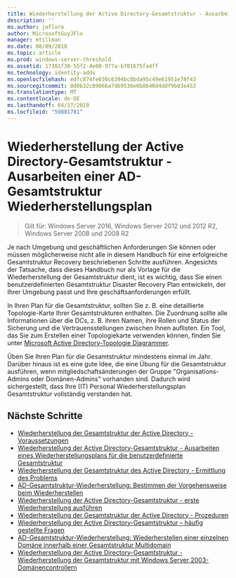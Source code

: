 ```yaml
---
title: Wiederherstellung der Active Directory-Gesamtstruktur - Ausarbeiten einer AD-Gesamtstruktur Wiederherstellungsplan
description: ''
ms.author: joflore
author: MicrosoftGuyJFlo
manager: mtillman
ms.date: 08/09/2018
ms.topic: article
ms.prod: windows-server-threshold
ms.assetid: 17381f30-55f2-4e00-977a-b701675fa4ff
ms.technology: identity-adds
ms.openlocfilehash: edfc874fe030c6394bc8bda95c49e61951e78f43
ms.sourcegitcommit: 0d0b32c8986ba7db9536e0b8648d4ddf9b03e452
ms.translationtype: MT
ms.contentlocale: de-DE
ms.lasthandoff: 04/17/2019
ms.locfileid: "59881781"
---
```

# <a name="ad-forest-recovery---devising-an-ad-forest-recovery-plan"></a>Wiederherstellung der Active Directory-Gesamtstruktur - Ausarbeiten einer AD-Gesamtstruktur Wiederherstellungsplan

>Gilt für: Windows Server 2016, Windows Server 2012 und 2012 R2, Windows Server 2008 und 2008 R2

Je nach Umgebung und geschäftlichen Anforderungen Sie können oder müssen möglicherweise nicht alle in diesem Handbuch für eine erfolgreiche Gesamtstruktur Recovery beschriebenen Schritte ausführen. Angesichts der Tatsache, dass dieses Handbuch nur als Vorlage für die Wiederherstellung der Gesamtstruktur dient, ist es wichtig, dass Sie einen benutzerdefinierten Gesamtstruktur Disaster Recovery Plan entwickeln, der Ihrer Umgebung passt und Ihre geschäftsanforderungen erfüllt.  
  
In Ihren Plan für die Gesamtstruktur, sollten Sie z. B. eine detaillierte Topologie-Karte Ihrer Gesamtstrukturen enthalten. Die Zuordnung sollte alle Informationen über die DCs, z. B. ihren Namen, ihre Rollen und Status der Sicherung und die Vertrauensstellungen zwischen ihnen auflisten. Ein Tool, das Sie zum Erstellen einer Topologiekarte verwenden können, finden Sie unter [Microsoft Active Directory-Topologie Diagrammer](https://www.microsoft.com/download/details.aspx?id=13380).  
  
Üben Sie Ihren Plan für die Gesamtstruktur mindestens einmal im Jahr. Darüber hinaus ist es eine gute Idee, die eine Übung für die Gesamtstruktur ausführen, wenn mitgliedschaftsänderungen der Gruppe "Organisations-Admins oder Domänen-Admins" vorhanden sind. Dadurch wird sichergestellt, dass Ihre (IT) Personal Wiederherstellungsplan Gesamtstruktur vollständig verstanden hat.

## <a name="next-steps"></a>Nächste Schritte

- [Wiederherstellung der Gesamtstruktur der Active Directory - Voraussetzungen](AD-Forest-Recovery-Prerequisties.md)  
- [Wiederherstellung der Active Directory-Gesamtstruktur - Ausarbeiten eines Wiederherstellungsplans für die benutzerdefinierte Gesamtstruktur](AD-Forest-Recovery-Devising-a-Plan.md)  
- [Wiederherstellung der Gesamtstruktur des Active Directory - Ermittlung des Problems](AD-Forest-Recovery-Identify-the-Problem.md)
- [AD-Gesamtstruktur-Wiederherstellung: Bestimmen der Vorgehensweise beim Wiederherstellen](AD-Forest-Recovery-Determine-how-to-Recover.md)
- [Wiederherstellung der Active Directory-Gesamtstruktur - erste Wiederherstellung ausführen](AD-Forest-Recovery-Perform-initial-recovery.md)  
- [Wiederherstellung der Gesamtstruktur der Active Directory - Prozeduren](AD-Forest-Recovery-Procedures.md)  
- [Wiederherstellung der Active Directory-Gesamtstruktur – häufig gestellte Fragen](AD-Forest-Recovery-FAQ.md)  
- [AD-Gesamtstruktur-Wiederherstellung: Wiederherstellen einer einzelnen Domäne innerhalb einer Gesamtstruktur Multidomain](AD-Forest-Recovery-Single-Domain-in-Multidomain-Recovery.md)  
- [Wiederherstellung der Active Directory-Gesamtstruktur - Wiederherstellung der Gesamtstruktur mit Windows Server 2003-Domänencontrollern](AD-Forest-Recovery-Windows-Server-2003.md)
